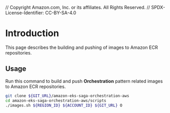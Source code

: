 // Copyright Amazon.com, Inc. or its affiliates. All Rights Reserved. // SPDX-License-Identifier: CC-BY-SA-4.0

# Introduction

This page describes the building and pushing of images to Amazon ECR repositories.

## Usage

Run this command to build and push **Orchestration** pattern related images to Amazon ECR repositories.

```bash
git clone ${GIT_URL}/amazon-eks-saga-orchestration-aws
cd amazon-eks-saga-orchestration-aws/scripts
./images.sh ${REGION_ID} ${ACCOUNT_ID} ${GIT_URL} O
```
